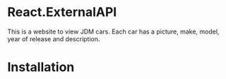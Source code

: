 # React.ExternalAPI

This is a website to view JDM cars. Each car has a picture, make, model, year of release and description.

# Installation
